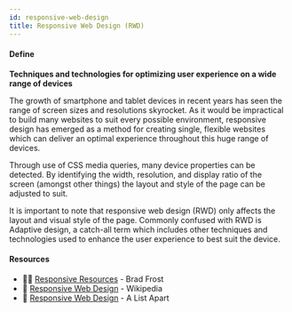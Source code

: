 ```yaml
---
id: responsive-web-design
title: Responsive Web Design (RWD)
---
```


<!-- [![docs-source](https://img.shields.io/badge/SRC-UX%20Companion-blue)](https://play.google.com/store/apps/details?id=com.cyberduck.uxcompanion) -->

#### Define

**Techniques and technologies for optimizing user experience on a wide range of devices**

The growth of smartphone and tablet devices in recent years has seen the range of screen sizes and resolutions skyrocket. As it would be impractical to build many websites to suit every possible environment, responsive design has emerged as a method for creating single, flexible websites which can deliver an optimal experience throughout this huge range of devices.

Through use of CSS media queries, many device properties can be detected. By identifying the width, resolution, and display ratio of the screen (amongst other things) the layout and style of the page can be adjusted to suit.

It is important to note that responsive web design (RWD) only affects the layout and visual style of the page. Commonly confused with RWD is Adaptive design, a catch-all term which includes other techniques and technologies used to enhance the user experience to best suit the device. 

#### Resources

* 🧑‍💻 [Responsive Resources](http://bradfrost.github.io/this-is-responsive/resources.html) - Brad Frost
* 📃 [Responsive Web Design](https://en.wikipedia.org/wiki/Responsive_web_designe) - Wikipedia
* 📃 [Responsive Web Design](https://alistapart.com/article/responsive-web-design) - A List Apart